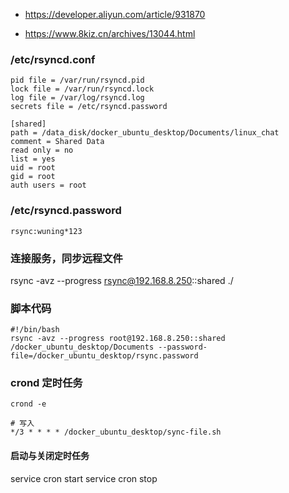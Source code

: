 * https://developer.aliyun.com/article/931870

* https://www.8kiz.cn/archives/13044.html


### /etc/rsyncd.conf
```
pid file = /var/run/rsyncd.pid
lock file = /var/run/rsyncd.lock
log file = /var/log/rsyncd.log
secrets file = /etc/rsyncd.password

[shared]
path = /data_disk/docker_ubuntu_desktop/Documents/linux_chat
comment = Shared Data
read only = no
list = yes
uid = root
gid = root
auth users = root
```

### /etc/rsyncd.password
```
rsync:wuning*123
```

### 连接服务，同步远程文件
rsync -avz --progress rsync@192.168.8.250::shared ./


### 脚本代码
```
#!/bin/bash
rsync -avz --progress root@192.168.8.250::shared /docker_ubuntu_desktop/Documents --password-file=/docker_ubuntu_desktop/rsync.password
```


### crond 定时任务
```
crond -e

# 写入
*/3 * * * * /docker_ubuntu_desktop/sync-file.sh
```

#### 启动与关闭定时任务
service cron start
service cron stop
